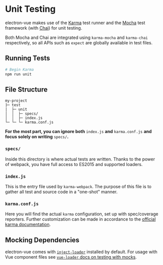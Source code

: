 # Unit Testing

electron-vue makes use of the [Karma](https://karma-runner.github.io/1.0/index.html) test runner and the [Mocha](https://mochajs.org/) test framework \(with [Chai](http://chaijs.com/)\) for unit testing.

Both Mocha and Chai are integrated using `karma-mocha` and `karma-chai` respectively, so all APIs such as `expect` are globally available in test files.

## Running Tests

```bash
# Begin Karma
npm run unit
```

## File Structure

```text
my-project
├─ test
|  ├─ unit
│  │  ├─ specs/
│  │  ├─ index.js
└─ └─ └─ karma.conf.js
```

**For the most part, you can ignore both** `index.js` **and** `karma.conf.js` **and focus solely on writing** `specs/`**.**

### `specs/`

Inside this directory is where actual tests are written. Thanks to the power of webpack, you have full access to ES2015 and supported loaders.

### `index.js`

This is the entry file used by `karma-webpack`. The purpose of this file is to gather all test and source code in a "one-shot" manner.

### `karma.conf.js`

Here you will find the actual `karma` configuration, set up with spec/coverage reporters. Further customization can be made in accordance to the [official karma documentation](http://karma-runner.github.io/1.0/config/configuration-file.html).

## Mocking Dependencies

electron-vue comes with [`inject-loader`](https://github.com/plasticine/inject-loader) installed by default. For usage with Vue component files see [`vue-loader` docs on testing with mocks](http://vue-loader.vuejs.org/en/workflow/testing-with-mocks.html).

